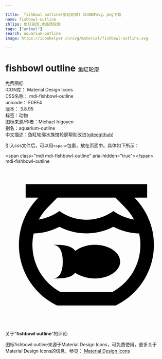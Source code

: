 ```yaml
---

title:  fishbowl outline(鱼缸轮廓) ICON转svg、png下载
name: fishbowl-outline
zhTips: 鱼缸轮廓,水族馆轮廓
tags: ["animal"]
search: aquarium-outline
image: https://iconhelper.cn/svg/material/fishbowl-outline.svg

---
```


# fishbowl outline  <small style="font-size: 60%;font-weight: 100">鱼缸轮廓</small>


<div class="detail-page">
<p>
<span><span class="badge-success badge">免费图标</span> </span>
<br/>
<span>
ICON库：
<span class="badge-secondary badge">Material Design Icons</span> 
</span>
<br/>
<span>
CSS名称：
<span class="badge-secondary badge">mdi-fishbowl-outline</span> 
</span>
<br/>
<span>
unicode：
<span class="badge-secondary badge">F0EF4</span> 
<copy-btn content='F0EF4' btn-title=""></copy-btn>
<copy-btn :content='String.fromCodePoint(parseInt("F0EF4", 16))' btn-title="复制U"></copy-btn>
</span>
<br/>
<span>
版本：
<span class="badge-secondary badge">3.8.95</span> 
</span><br/><span>标签：<span class="badge-light badge"><router-link to="/tags/animal.html">动物</router-link></span></span>
<br/>
<span>图标来源/作者：<span class="badge-light badge">Michael Irigoyen</span></span> 
<br/>
<span>别名：<span class="badge-light badge">aquarium-outline</span></span><br/><span class="zh-detail">中文描述：<span class="badge-primary badge">鱼缸轮廓</span><span class="badge-primary badge">水族馆轮廓</span><span class="help-link"><span>帮助改进</span>(<a href="https://gitee.com/liuwave/icon-helper/edit/master/json/material/fishbowl-outline.json" target="_blank" rel="noopener noreferrer">gitee</a><a href="https://github.com/liuwave/icon-helper/edit/master/json/material/fishbowl-outline.json" target="_blank" rel="noopener noreferrer">github</a></span>)</span><br/>
</p>
</div>
<div class="alert alert-dark">
  <i class="mdi mdi-fishbowl-outline mdi-48px"></i>
  <i class="mdi mdi-fishbowl-outline mdi-36px"></i>
  <i class="mdi mdi-fishbowl-outline mdi-24px"></i>
  <i class="mdi mdi-fishbowl-outline mdi-18px"></i>
</div>
<div>
  <p>引入css文件后，可以用<code>&lt;span&gt;</code>包裹，放在页面中。具体如下所示：    
  </p>
  <div class="alert alert-primary" style="font-size: 14px">
    &lt;span class="mdi mdi-fishbowl-outline" aria-hidden="true"&gt;&lt;/span&gt;
    <copy-btn content='<span class="mdi mdi-fishbowl-outline" aria-hidden="true"></span>'></copy-btn>
  </div>
  <div class="alert alert-secondary">
    <i class="mdi mdi-fishbowl-outline"
    style="font-size: 24px"
    aria-hidden="true"></i> mdi-fishbowl-outline
    <copy-btn content="mdi-fishbowl-outline" btn-title="复制图标名称"></copy-btn>
  </div>
</div>
<div id="svg" class="svg-wrap">
<svg xmlns="http://www.w3.org/2000/svg" viewBox="0 0 24 24"><path d="M19.11,5H21V3H3V5H4.89C3.11,6.8 2,9.27 2,12C2,15.97 4.31,19.39 7.66,21H16.34C19.69,19.39 22,15.97 22,12C22,9.27 20.89,6.8 19.11,5M6.32,6.41L7.7,5H16.3L17.68,6.41C18.23,6.96 18.69,7.58 19.05,8.25C18,8.09 16.94,7.66 16,7C13.56,8.71 10.44,8.71 8,7C7.06,7.66 6,8.09 4.95,8.25C5.31,7.58 5.77,6.96 6.32,6.41M15.85,19H8.15C5.58,17.59 4,14.95 4,12C4,11.43 4.07,10.86 4.19,10.32C5.5,10.29 6.8,9.95 8,9.33C10.5,10.63 13.5,10.63 16,9.33C17.2,9.95 18.5,10.29 19.81,10.32C19.93,10.86 20,11.43 20,12C20,14.95 18.42,17.59 15.85,19M17,14.5C17,15.88 15.32,17 13.25,17C12.09,17 11.06,16.64 10.33,16.16C9.67,17 8.33,17 7,17C8.1,17 8.5,15.88 8.5,14.5C8.5,13.12 8.1,12 7,12C8.33,12 9.67,12 10.37,12.91C11.06,12.36 12.09,12 13.25,12C15.32,12 17,13.12 17,14.5Z" /></svg>
</div>
<detail full-name='mdi-fishbowl-outline'></detail>
<div class="icon-detail__container">
<p>关于“<b>fishbowl outline</b>”的评论:</p>
</div>
<Vssue title="关于“fishbowl outline”的评论" />    
<div><p>图标fishbowl outline来源于Material Design Icons，可免费使用，更多关于 Material Design Icons的信息，参见：<a target="_blank" href="https://iconhelper.cn/material.html"> Material Design Icons</a>
</p></div>
